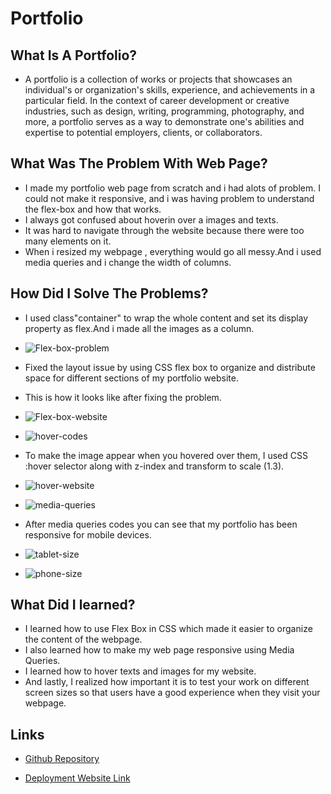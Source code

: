 # Portfolio

## What Is A Portfolio?
* A portfolio is a collection of works or projects that showcases an individual's or organization's skills, experience, and achievements in a particular field. In the context of career development or creative industries, such as design, writing, programming, photography, and more, a portfolio serves as a way to demonstrate one's abilities and expertise to potential employers, clients, or collaborators.

## What Was The Problem With Web Page?
* I made my portfolio web page from scratch and i had alots of problem. I could not make it responsive, and i was having problem to understand the flex-box and how that works.
* I always got confused about hoverin over a images and texts. 
* It was hard to navigate through the website because there were too many elements on it.
* When i resized my webpage , everything would go all messy.And i used media queries and i change the width of columns.

## How Did I Solve The Problems?
* I used class"container" to wrap the whole content and set its display property as flex.And i made all the images as a column.

* ![Flex-box-problem](../portfolio/images/flex-box.png)
* Fixed the layout issue by using CSS flex box to organize and distribute space for different sections of my portfolio website. 
* This is how it looks like after fixing the problem.
* ![Flex-box-website](../portfolio/images/flex-box-website.png)

* ![hover-codes](../portfolio/images/hover.png)
* To make the image appear when you hovered over them, I used CSS :hover selector along with z-index and transform to scale (1.3).
* ![hover-website](../portfolio/images/hover-website.png)

* ![media-queries](../portfolio/images/media-queries.png)
* After media queries codes you can see that my portfolio has been responsive for mobile devices.
* ![tablet-size](../portfolio/images/tablet-size.png)
* ![phone-size](../portfolio/images/phone-size.png)

## What Did I learned?
* I learned how to use Flex Box in CSS which made it easier to organize the content of the webpage.
* I also learned  how to make my web page responsive using Media Queries.
* I learned how to hover texts and images for my website.
* And lastly, I realized how important it is to test your work on different screen sizes so that users have a good experience when they visit your webpage.

## Links

* [Github Repository](https://github.com/veyselarslan12/portfolio)

* [Deployment Website Link]()



